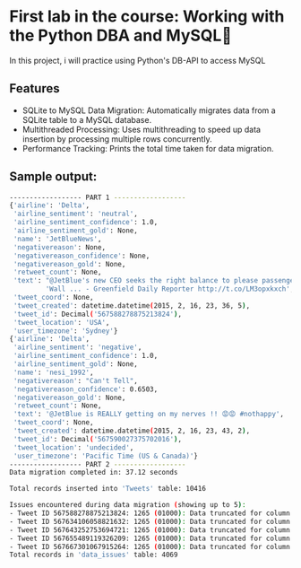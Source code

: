 # First lab in the course: Working with the Python DBA and MySQL💫
In this project, i will practice using Python's DB-API to access MySQL

## Features
- SQLite to MySQL Data Migration: Automatically migrates data from a SQLite table to a MySQL database.
- Multithreaded Processing: Uses multithreading to speed up data insertion by processing multiple rows concurrently.
- Performance Tracking: Prints the total time taken for data migration.

## Sample output:
```bash
------------------ PART 1 ------------------
{'airline': 'Delta',
 'airline_sentiment': 'neutral',
 'airline_sentiment_confidence': 1.0,
 'airline_sentiment_gold': None,
 'name': 'JetBlueNews',
 'negativereason': None,
 'negativereason_confidence': None,
 'negativereason_gold': None,
 'retweet_count': None,
 'text': "@JetBlue's new CEO seeks the right balance to please passengers and "
         'Wall ... - Greenfield Daily Reporter http://t.co/LM3opxkxch',
 'tweet_coord': None,
 'tweet_created': datetime.datetime(2015, 2, 16, 23, 36, 5),
 'tweet_id': Decimal('567588278875213824'),
 'tweet_location': 'USA',
 'user_timezone': 'Sydney'}
{'airline': 'Delta',
 'airline_sentiment': 'negative',
 'airline_sentiment_confidence': 1.0,
 'airline_sentiment_gold': None,
 'name': 'nesi_1992',
 'negativereason': "Can't Tell",
 'negativereason_confidence': 0.6503,
 'negativereason_gold': None,
 'retweet_count': None,
 'text': '@JetBlue is REALLY getting on my nerves !! 😡😡 #nothappy',
 'tweet_coord': None,
 'tweet_created': datetime.datetime(2015, 2, 16, 23, 43, 2),
 'tweet_id': Decimal('567590027375702016'),
 'tweet_location': 'undecided',
 'user_timezone': 'Pacific Time (US & Canada)'}
------------------ PART 2 ------------------
Data migration completed in: 37.12 seconds

Total records inserted into 'Tweets' table: 10416

Issues encountered during data migration (showing up to 5):
- Tweet ID 567588278875213824: 1265 (01000): Data truncated for column 'negativereason_confidence' at row 1
- Tweet ID 567634106058821632: 1265 (01000): Data truncated for column 'negativereason_confidence' at row 1
- Tweet ID 567643252753694721: 1265 (01000): Data truncated for column 'negativereason_confidence' at row 1
- Tweet ID 567655489119326209: 1265 (01000): Data truncated for column 'negativereason_confidence' at row 1
- Tweet ID 567667301067915264: 1265 (01000): Data truncated for column 'negativereason_confidence' at row 1
Total records in 'data_issues' table: 4069
